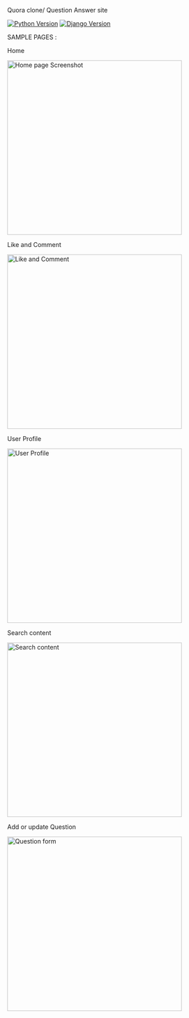 Quora clone/ Question Answer site



[![Python Version](https://img.shields.io/badge/python-3.6-brightgreen.svg)](https://python.org)
[![Django Version](https://img.shields.io/badge/django-3.0-brightgreen.svg)](https://djangoproject.com)


SAMPLE PAGES :

Home

<img width="400" alt="Home page Screenshot" src="https://user-images.githubusercontent.com/70986603/184270927-40e30f35-002b-4a7e-8d15-0044a0c2ef15.png">

Like and Comment

<img width="400" alt="Like and Comment" src="https://user-images.githubusercontent.com/70986603/184271292-006e763b-ad63-4197-abc8-8754f2d95f89.png">

User Profile

<img width="400" alt="User Profile" src="https://user-images.githubusercontent.com/70986603/184573166-293e42f9-9896-424f-9da2-02ed66c12102.png">

Search content

<img width="400" alt="Search content" src="https://user-images.githubusercontent.com/70986603/184271321-e7efdbae-c870-433a-8a4d-c762aa2ba84e.png">

Add or update Question

<img width="400" alt="Question form" src="https://user-images.githubusercontent.com/70986603/184271371-77496e0f-c39f-43e6-bb75-6e42bf31fc32.png">
